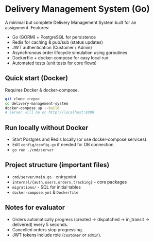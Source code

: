 # Delivery Management System (Go)

A minimal but complete Delivery Management System built for an assignment. Features:
- Go (GORM) + PostgreSQL for persistence
- Redis for caching & pub/sub (status updates)
- JWT authentication (Customer / Admin)
- Asynchronous order lifecycle simulation using goroutines
- Dockerfile + docker-compose for easy local run
- Automated tests (unit tests for core flows)

## Quick start (Docker)
Requires Docker & docker-compose.

```bash
git clone <repo>
cd delivery-management-system
docker-compose up --build
# Server will be on http://localhost:8080
```

## Run locally without Docker
- Start Postgres and Redis locally (or use docker-compose services).
- Edit `config/config.go` if needed for DB connection.
- `go run ./cmd/server`

## Project structure (important files)
- `cmd/server/main.go` - entrypoint
- `internal/{auth,users,orders,tracking}` - core packages
- `migrations/` - SQL for initial tables
- `docker-compose.yml` & `Dockerfile`

## Notes for evaluator
- Orders automatically progress (created -> dispatched -> in_transit -> delivered) every 5 seconds.
- Cancelled orders stop progressing.
- JWT tokens include role (`customer` or `admin`).

